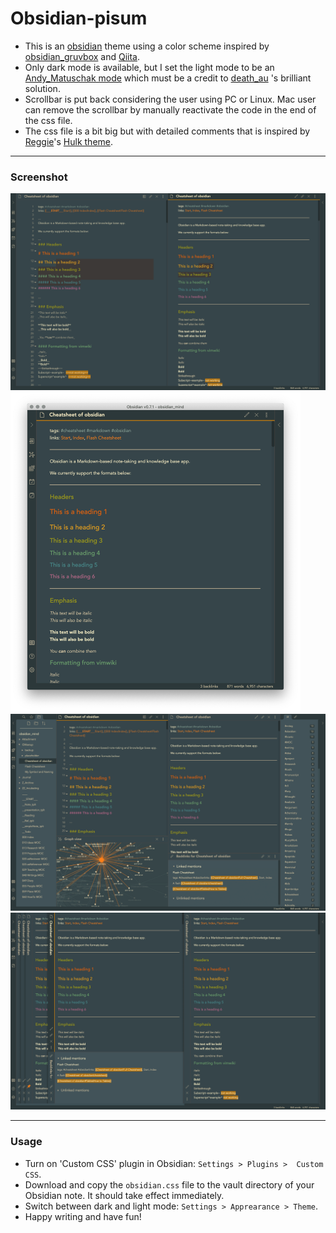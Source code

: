 
# Obsidian-pisum

- This is an [obsidian](https://obsidian.md/) theme using a color scheme inspired by [obsidian_gruvbox](https://github.com/insanum/obsidian_gruvbox) and [Qiita](https://github.com/increments/vscode-qiita). 
- Only dark mode is available, but I set the light mode to be an [Andy_Matuschak mode](https://notes.andymatuschak.org) which must be a credit to [death_au](https://github.com/deathau) 's brilliant solution.
- Scrollbar is put back considering the user using PC or Linux. Mac user can remove the scrollbar by manually reactivate the code in the end of the css file.
- The css file is a bit big but with detailed comments that is inspired by [Reggie](https://github.com/pgalliford)'s [Hulk theme](https://github.com/pgalliford/Obsidian-theme-Incredible-Hulk).

---
### Screenshot

<img src="clean.png" alt="Clean" style="zoom:50%;" />

<img src="focus.png" alt="focus" style="zoom:50%;" />

<img src="fullpower.png" alt="fullpower" style="zoom:50%;" />

<img src="andymode.png" alt="andymode" style="zoom:50%;" />

---
### Usage

- Turn on 'Custom CSS' plugin in Obsidian: `Settings > Plugins >  Custom CSS`.
- Download and copy the  `obsidian.css` file to the vault directory of your Obsidian note. It should take effect immediately.
- Switch between dark and light mode:  `Settings > Apprearance > Theme`.
- Happy writing and have fun!
